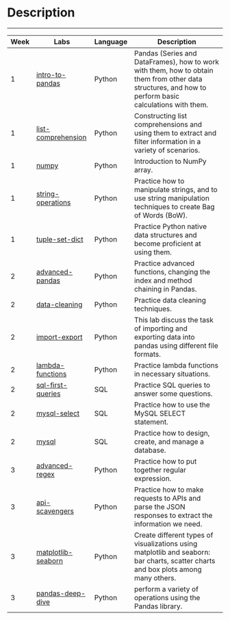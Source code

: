 # Description
--------
| Week 	| Labs                                                                                                         	| Language 	| Description                                                                                                                                            	|
|------	|--------------------------------------------------------------------------------------------------------------	|----------	|--------------------------------------------------------------------------------------------------------------------------------------------------------	|
| 1    	| [intro-to-pandas](https://github.com/gladysmawarni/ironhack-labs/tree/main/M1/W1-lab-intro-pandas)           	| Python   	| Pandas (Series and DataFrames), how to work with them, how to obtain them from other data structures, and how to perform basic calculations with them. 	|
| 1    	| [list-comprehension](https://github.com/gladysmawarni/ironhack-labs/tree/main/M1/W1-lab-list-comprehensions) 	| Python   	| Constructing list comprehensions and using them to extract and filter information in a variety of scenarios.                                           	|
| 1    	| [numpy](https://github.com/gladysmawarni/ironhack-labs/tree/main/M1/W1-lab-numpy)                            	| Python   	| Introduction to NumPy array.                                                                                                                           	|
| 1    	| [string-operations](https://github.com/gladysmawarni/ironhack-labs/tree/main/M1/W1-lab-string-operations)    	| Python   	| Practice how to manipulate strings, and to use string manipulation techniques to create Bag of Words (BoW).                                            	|
| 1    	| [tuple-set-dict](https://github.com/gladysmawarni/ironhack-labs/tree/main/M1/W1-lab-tuple-set-dict)          	| Python   	| Practice Python native data structures and become proficient at using them.                                                                            	|
| 2    	| [advanced-pandas](https://github.com/gladysmawarni/ironhack-labs/tree/main/M1/W2-lab-advanced-pandas)        	| Python   	| Practice advanced functions, changing the index and method chaining in Pandas.                                                                         	|
| 2    	| [data-cleaning](https://github.com/gladysmawarni/ironhack-labs/tree/main/M1/W2-lab-data-cleaning)            	| Python   	| Practice data cleaning techniques.                                                                                                                     	|
| 2    	| [import-export](https://github.com/gladysmawarni/ironhack-labs/tree/main/M1/W2-lab-import-export)            	| Python   	| This lab discuss the task of importing and exporting data into pandas using different file formats.                                                    	|
| 2    	| [lambda-functions](https://github.com/gladysmawarni/ironhack-labs/tree/main/M1/W2-lab-lambda-functions)      	| Python   	| Practice lambda functions in necessary situations.                                                                                                     	|
| 2    	| [sql-first-queries](https://github.com/gladysmawarni/ironhack-labs/tree/main/M1/W2-lab-mysql-first-queries)  	| SQL      	| Practice SQL queries to answer some questions.                                                                                                         	|
| 2    	| [mysql-select](https://github.com/gladysmawarni/ironhack-labs/tree/main/M1/W2-lab-mysql-select)              	| SQL      	| Practice how to use the MySQL SELECT statement.                                                                                                        	|
| 2    	| [mysql](https://github.com/gladysmawarni/ironhack-labs/tree/main/M1/W2-lab-mysql)                            	| SQL      	| Practice how to design, create, and manage a database.                                                                                                 	|
| 3    	| [advanced-regex](https://github.com/gladysmawarni/ironhack-labs/tree/main/M1/W3-lab-advanced-regex)          	| Python   	| Practice how to put together regular expression.                                                                                                       	|
| 3    	| [api-scavengers](https://github.com/gladysmawarni/ironhack-labs/tree/main/M1/W3-lab-api-scavenger)           	| Python   	| Practice how to make requests to APIs and parse the JSON responses to extract the information we need.                                                 	|
| 3    	| [matplotlib-seaborn](https://github.com/gladysmawarni/ironhack-labs/tree/main/M1/W3-lab-matplotlib-seaborn)  	| Python   	| Create different types of visualizations using matplotlib and seaborn: bar charts, scatter charts and box plots among many others.                     	|
| 3    	| [pandas-deep-dive](https://github.com/gladysmawarni/ironhack-labs/tree/main/M1/W3-lab-pandas-deep-dive)      	| Python   	| perform a variety of operations using the Pandas library.                                                                                              	|
